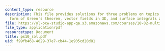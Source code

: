 ```yaml
---
content_type: resource
description: This file provides solutions for three problems on topics flux, normal
  form of Green's theorem, vector fields in 3D, and surface integrals and flux.
file: https://ol-ocw-studio-app-qa.s3.amazonaws.com/courses/18-02-multivariable-calculus-spring-2006/f99fb468402937e7cb441e905cd20d81_ps10_sol.pdf
file_type: application/pdf
resourcetype: Document
title: ps10_sol.pdf
uid: f99fb468-4029-37e7-cb44-1e905cd20d81
---
```

